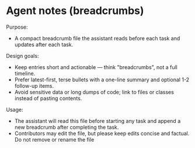 Agent notes (breadcrumbs)
=========================

Purpose:
- A compact breadcrumb file the assistant reads before each task and updates after each task.

Design goals:
- Keep entries short and actionable — think "breadcrumbs", not a full timeline.
- Prefer latest-first, terse bullets with a one-line summary and optional 1-2 follow-up items.
- Avoid sensitive data or long dumps of code; link to files or classes instead of pasting contents.

Usage:
- The assistant will read this file before starting any task and append a new breadcrumb after completing the task.
- Contributors may edit the file, but please keep edits concise and factual. Do not remove or rename the file